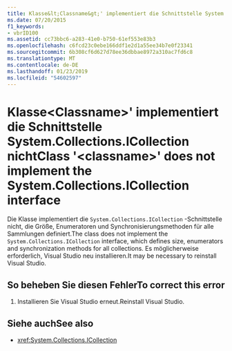 ```yaml
---
title: Klasse&lt;Classname&gt;' implementiert die Schnittstelle System.Collections.ICollection nicht
ms.date: 07/20/2015
f1_keywords:
- vbrID100
ms.assetid: cc73bbc6-a283-41e0-b750-61ef553e83b3
ms.openlocfilehash: c6fcd23c0ebe166ddf1e2d1a55ee34b7e0f23341
ms.sourcegitcommit: 6b308cf6d627d78ee36dbbae8972a310ac7fd6c8
ms.translationtype: MT
ms.contentlocale: de-DE
ms.lasthandoff: 01/23/2019
ms.locfileid: "54602597"
---
```

# <a name="class-ltclassnamegt-does-not-implement-the-systemcollectionsicollection-interface"></a><span data-ttu-id="25d30-102">Klasse&lt;Classname&gt;' implementiert die Schnittstelle System.Collections.ICollection nicht</span><span class="sxs-lookup"><span data-stu-id="25d30-102">Class '&lt;classname&gt;' does not implement the System.Collections.ICollection interface</span></span>
<span data-ttu-id="25d30-103">Die Klasse implementiert die `System.Collections.ICollection` -Schnittstelle nicht, die Größe, Enumeratoren und Synchronisierungsmethoden für alle Sammlungen definiert.</span><span class="sxs-lookup"><span data-stu-id="25d30-103">The class does not implement the `System.Collections.ICollection` interface, which defines size, enumerators and synchronization methods for all collections.</span></span> <span data-ttu-id="25d30-104">Es möglicherweise erforderlich, Visual Studio neu installieren.</span><span class="sxs-lookup"><span data-stu-id="25d30-104">It may be necessary to reinstall Visual Studio.</span></span>  
  
## <a name="to-correct-this-error"></a><span data-ttu-id="25d30-105">So beheben Sie diesen Fehler</span><span class="sxs-lookup"><span data-stu-id="25d30-105">To correct this error</span></span>  
  
1.  <span data-ttu-id="25d30-106">Installieren Sie Visual Studio erneut.</span><span class="sxs-lookup"><span data-stu-id="25d30-106">Reinstall Visual Studio.</span></span>  
  
## <a name="see-also"></a><span data-ttu-id="25d30-107">Siehe auch</span><span class="sxs-lookup"><span data-stu-id="25d30-107">See also</span></span>
- <xref:System.Collections.ICollection>
